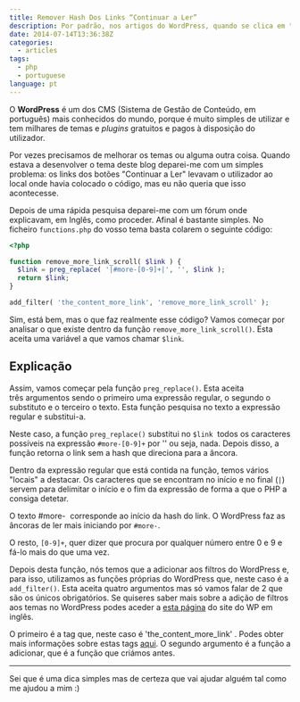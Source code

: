 ```yaml
---
title: Remover Hash Dos Links “Continuar a Ler”
description: Por padrão, nos artigos do WordPress, quando se clica em "Ler mais", o utilizador é redirecionado para onde estava a ler. Aprenda a remover essa opção.
date: 2014-07-14T13:36:38Z
categories:
  - articles
tags:
  - php
  - portuguese
language: pt
---
```


O **WordPress** é um dos CMS (Sistema de Gestão de Conteúdo, em português) mais conhecidos do mundo, porque é muito simples de utilizar e tem milhares de temas e *plugins* gratuitos e pagos à disposição do utilizador.

<!--more-->

Por vezes precisamos de melhorar os temas ou alguma outra coisa. Quando estava a desenvolver o tema deste blog deparei-me com um simples problema: os links dos botões "Continuar a Ler" levavam o utilizador ao local onde havia colocado o código, mas eu não queria que isso acontecesse.

Depois de uma rápida pesquisa deparei-me com um fórum onde explicavam, em Inglês, como proceder. Afinal é bastante simples. No ficheiro `functions.php` do vosso tema basta colarem o seguinte código:


```php
<?php

function remove_more_link_scroll( $link ) {
  $link = preg_replace( '|#more-[0-9]+|', '', $link );
  return $link;
}

add_filter( 'the_content_more_link', 'remove_more_link_scroll' );
```


Sim, está bem, mas o que faz realmente esse código? Vamos começar por analisar o que existe dentro da função `remove_more_link_scroll()`. Esta aceita uma variável a que vamos chamar `$link`.


## Explicação


Assim, vamos começar pela função `preg_replace()`. Esta aceita três argumentos sendo o primeiro uma expressão regular, o segundo o substituto e o terceiro o texto. Esta função pesquisa no texto a expressão regular e substitui-a.

Neste caso, a função `preg_replace()` substitui no `$link`  todos os caracteres possíveis na expressão `#more-[0-9]+` por '' ou seja, nada. Depois disso, a função retorna o link sem a hash que direciona para a âncora.

Dentro da expressão regular que está contida na função, temos vários "locais" a destacar. Os caracteres que se encontram no início e no final (`|`) servem para delimitar o início e o fim da expressão de forma a que o PHP a consiga detetar.

O texto #more-  corresponde ao início da hash do link. O WordPress faz as âncoras de ler mais iniciando por `#more-`.

O resto, `[0-9]+`, quer dizer que procura por qualquer número entre 0 e 9 e fá-lo mais do que uma vez.

Depois desta função, nós temos que a adicionar aos filtros do WordPress e, para isso, utilizamos as funções próprias do WordPress que, neste caso é a `add_filter()`. Esta aceita quatro argumentos mas só vamos falar de 2 que são os únicos obrigatórios. Se quiseres saber mais sobre a adição de filtros aos temas no WordPress podes aceder a [esta página](http://codex.wordpress.org/Function_Reference/add_filter) do site do WP em inglês.

O primeiro é a tag que, neste caso é 'the_content_more_link' . Podes obter mais informações sobre estas tags [aqui](http://codex.wordpress.org/Plugin_API/Filter_Reference). O segundo argumento é a função a adicionar, que é a função que criámos antes.



* * *



Sei que é uma dica simples mas de certeza que vai ajudar alguém tal como me ajudou a mim :)
